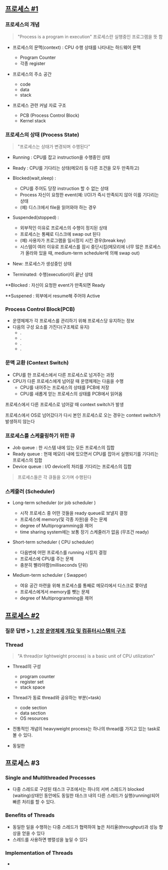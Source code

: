 ## [프로세스 #1](https://core.ewha.ac.kr/publicview/C0101020140318134023355997?vmode=f)

### 프로세스의 개념

  >"Process is a program in execution"
  프로세스란 실행중인 프로그램을 뜻 함

- 프로세스의 문맥(context) : CPU 수행 상태를 나타내는 하드웨어 문맥
    - Program Counter
    - 각종 register 


- 프로세스의 주소 공간
    - code
    - data
    - stack

- 프로세스 관련 커널 자료 구조
    - PCB (Process Control Block)
    - Kernel stack 


### 프로세스의  상태 (Process State)
> "프로세스는 상태가 변경되며 수행된다"
- Running : CPU를 잡고 instruction을 수행중인 상태
- Ready : CPU를 기다리는 상태(메모리 등 다른 조건을 모두 만족하고)
- Blocked(wait,sleep) :
    - CPU를 주어도 당장 instruction 할 수 없는 상태
    - Process 자신이 요청한 event(예: I/O)가 즉시 만족되지 않아 이를 기다리는 상태
    - (예) 디스크에서 file을 읽어와야 하는 경우

- Suspended(stopped) :
    - 외부적인 이유로 프로세스의 수행이 정지된 상태
    - 프로세스는 통째로 디스크에 swap out 된다
    - (예) 사용자가 프로그램을 일시정지 시킨 경우(break key)
    - 시스템이 여러 이유로 프로세스를 잠시 중단시킴(메모리에 너무 많은 프로세스가 올라와 있을 때, medium-term scheduler에 의해 swap out)
-  New: 프로세스가 생성중인 상태
-  Terminated: 수행(execution)이 끝난 상태  


**Blocked : 자신이 요청한 event가 만족되면 Ready
  
**Suspened : 외부에서 resume해 주어야 Active 

### Process Control Block(PCB)

- 운영체제가 각 프로세스를 관리하기 위해 프로세스당 유지하는 정보
- 다음의 구성 요소를 가진다(구조체로 유지)
    - .
    - .
    - .
    - .
       

### 문맥 교환 (Context Switch)

- CPU를 한 프로세스에서 다른 프로세스로 넘겨주는 과정
- CPU가 다른 프로세스에게 넘어갈 때 운영체제는 다음을 수행
    - CPU를 내어주는 프로세스의 상태를 PCB에 저장
    - CPU를 새롭게 얻는 프로세스의 상태를 PCB에서 읽어옴

프로세스에서 다른 프로세스로 넘어갈 때 context switch가 발생
  
프로세스에서 OS로 넘어갔다가 다시 본인 프로세스로 오는 경우는 context switch가 발생하지 않는다

### 프로세스를 스케줄링하기 위한 큐

- Job queue : 한 시스템 내에 있는 모든 프로세스의 집합
- Ready queue : 현재 메모리 내에 있으면서 CPU를 잡아서 실행되기를 기다리는 프로세스의 집합
- Device queue : I/O device의 처리를 기다리는 프로세스의 집합

> 프로세스들은 각 큐들을 오가며 수행된다  

### 스케줄러 (Scheduler)

- Long-term scheduler (or job scheduler )
    - 시작 프로세스 중 어떤 것들을 ready queue로 보낼지 결정
    - 프로세스에 memory(및 각종 자원)을 주는 문제
    - degree of Multiprogramming을 제어
    - time sharing system에는 보통 장기 스케줄러가 없음 (무조건 ready)

- Short-term scheduler ( CPU scheduler)
    - 다음번에 어떤 프로세스를 running 시킬지 결정
    - 프로세스에 CPU를 주는 문제
    - 충분히 빨라야함(milliseconds 단위)
- Medium-term scheduler ( Swapper) 
    - 여유 공간 마련을 위해 프로세스를 통째로 메모리에서 디스크로 쫓아냄
    - 프로세스에게서 memory를 뺏는 문제
    - degree of Multiprogramming을 제어

## [프로세스 #2](https://core.ewha.ac.kr/publicview/C0101020140321141759959993?vmode=f)

### 질문 답변 > [1, 2장 운영체제 개요 및 컴퓨터시스템의 구조](/운영체제/1,-2장-운영체제-개요-및-컴퓨터시스템의-구조.md)

### Thread
> "A thread(or lightweight process) is a basic unit of CPU utilization"
- Thread의 구성
    - program counter
    - register set
    - stack space
- Thread가 동료 thread와 공유하는 부분(=task)
    - code section
    - data section
    - OS resources
- 전통적인 개념의 heavyweight process는 하나의 thread를 가지고 있는 task로 볼 수 있다.


- 동일한 

## 프로세스 #3

### Single and Multithreaded Processes
- 다중 스레드로 구성된 태스크 구조에서는 하나의 서버 스레드가 blocked (waiting)상태인 동안에도 동일한 태스크 내의 다른 스레드가 실행(running)되어 빠른 처리를 할 수 있다.
  

### Benefits of Threads

- 동일한 일을 수행하는 다중 스레드가 협력하여 높은 처리율(throughput)과 성능 향상을 얻을 수 있다
- 스레드를 사용하면 병렬성을 높일 수 있다

### Implementation of Threads

-
